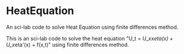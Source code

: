 # HeatEquation
An sci-lab code to solve Heat Equation using finite differences method.

This is an sci-lab code to solve the heat equation "U_t = U_xx*eta(x) + U_x*eta'(x) + f(x,t)" using finite differences method.
